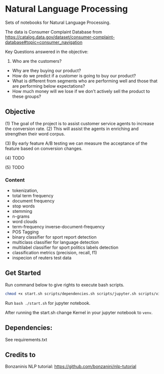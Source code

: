 # Natural Language Processing
Sets of notebooks for Natural Language Processing.

The data is Consumer Complaint Database from https://catalog.data.gov/dataset/consumer-complaint-database#topic=consumer_navigation

Key Questions answered in the objective:
1. Who are the customers?
- Why are they buying our product?
- How do we predict if a customer is going to buy our product?
- What is different from segments who are performing well and those that are performing below expectations?
- How much money will we lose if we don’t actively sell the product to these groups?

## Objective
(1) The goal of the project is to assist customer service agents to increase the conversion rate.  (2) This will assist the agents in enriching and strengthen their word corpus.

(3) By early feature A/B testing we can measure the acceptance of the feature based on conversion changes.

(4) TODO

(5) TODO



### Content
- tokenization,
- total term frequency
- document frequency
- stop words
- stemming
- n-grams
- word clouds
- term-frequency inverse-document-frequency
- POS Tagging
- binary classifier for sport report detection
- multiclass classifier for language detection
- multilabel classifier for sport politics labels detection
- classification metrics (precision, recall, f1)
- inspecion of reuters test data

## Get Started
Run command below to give rights to execute bash scripts.
```bash
chmod +x start.sh scripts/dependencies.sh scripts/jupyter.sh scripts/virtualenv.sh
```

Run ```bash ./start.sh``` for jupyter notebook.   

After running the start.sh change Kernel in your jupyter notebook to ```venv```.

## Dependencies:
See requirements.txt

## Credits to
Bonzaninis NLP tutorial: https://github.com/bonzanini/nlp-tutorial
